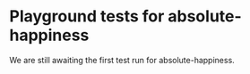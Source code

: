 # Playground tests for absolute-happiness
We are still awaiting the first test run for absolute-happiness.
